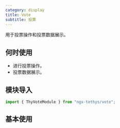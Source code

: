 ```yaml
---
category: display
title: Vote
subtitle: 投票
---
```



<alert>用于投票操作和投票数据展示。</alert>

## 何时使用
- 进行投票操作。
- 投票数据展示。
 
## 模块导入
```ts
import { ThyVoteModule } from "ngx-tethys/vote";
```

## 基本使用
<example name="thy-vote-basic-example"></example>


